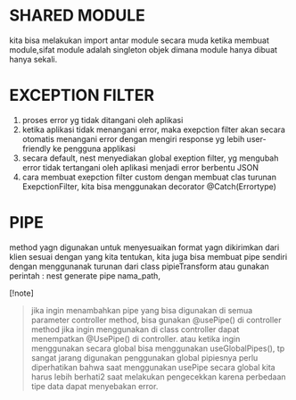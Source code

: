 # SHARED MODULE

kita bisa melakukan import antar module secara muda ketika membuat module,sifat module adalah singleton objek dimana module hanya dibuat hanya sekali.

# EXCEPTION FILTER

1. proses error yg tidak ditangani oleh aplikasi
2. ketika aplikasi tidak menangani error, maka exepction filter akan secara otomatis menangani error dengan mengiri response yg lebih user-friendly ke pengguna applikasi
3. secara default, nest menyediakan global exeption filter, yg mengubah error tidak tertangani oleh aplikasi menjadi error berbentu JSON
4. cara membuat exepction filter custom dengan membuat clas turunan ExepctionFilter, kita bisa menggunakan decorator @Catch(Errortype)

# PIPE

method yagn digunakan untuk menyesuaikan format yagn dikirimkan dari klien sesuai dengan yang kita tentukan,
kita juga bisa membuat pipe sendiri dengan menggunanak turunan dari class pipieTransform atau gunakan perintah : nest generate pipe nama_path,

[!note]

> jika ingin menambahkan pipe yang bisa digunakan di semua parameter controller method, bisa gunakan @usePipe() di controller method
> jika ingin menggunakan di class controller dapat menempatkan @UsePipe() di controller.
> atau ketika ingin menggunakan secara global bisa menggunakan useGlobalPipes(), tp sangat jarang digunakan penggunakan global pipiesnya
> perlu diperhatikan bahwa saat menggunakan usePipe secara global kita harus lebih berhati2 saat melakukan pengecekkan karena perbedaan tipe data dapat menyebakan error.
